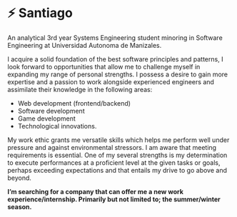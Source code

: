 ⚡ Santiago
===========

<!--
**santi-ug/santi-ug** is a ✨ _special_ ✨ repository because its `README.md` (this file) appears on your GitHub profile.

Here are some ideas to get you started:

- 🔭 I’m currently working on ...
- 🌱 I’m currently learning ...
- 👯 I’m looking to collaborate on ...
- 🤔 I’m looking for help with ...
- 📫 How to reach me: ...
- ⚡ Fun fact: ...
-->

An analytical 3rd year Systems Engineering student minoring in Software Engineering at Universidad Autonoma de Manizales. 

I acquire a solid foundation of the best software principles and patterns, I look forward to opportunities that allow me to challenge myself in expanding my range of personal strengths. I possess a desire to gain more expertise and a passion to work alongside experienced engineers and assimilate their knowledge in the following areas:
- Web development (frontend/backend)
- Software development
- Game development
- Technological innovations. 

My work ethic grants me versatile skills which helps me perform well under pressure and against environmental stressors. I am aware that meeting requirements is essential. One of my several strengths is my determination to execute performances at a proficient level at the given tasks or goals, perhaps exceeding expectations and that entails my drive to go above and beyond.

**I’m searching for a company that can offer me a new work experience/internship. Primarily but not limited to; the summer/winter season.**
